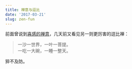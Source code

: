 ```yaml
---
title: 禅意与逗比
date: '2017-03-21'
slug: zen-fun
---
```


前面曾说到[喜感的禅意](/cn/2017/03/wake-up/)，几天前又看见另一则更厉害的逗比禅：

> 一沙一世界，一叶一菩提。  
一吃一大碗，一睡一整天。

猝不及防。
